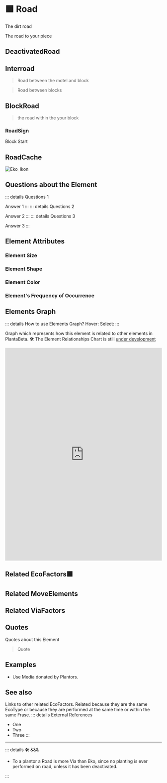 # 🟩  <eko>Road</eko>

The dirt road

The road to your piece

## DeactivatedRoad

## Interroad

> Road between the motel and block

> Road between blocks

## BlockRoad

> the road within the  your block

### RoadSign

Block Start

## RoadCache

![Eko_Ikon](/Eko/Eko_Ikon.png)

## Questions about the Element

::: details Questions 1

Answer 1
:::
::: details Questions 2

Answer 2
:::
::: details Questions 3

Answer 3
:::

## Element Attributes

### Element Size

### Element Shape

### Element Color

### Element's Frequency of Occurrence

## Elements Graph

::: details How to use Elements Graph?
Hover:
Select:
:::

Graph which represents how this element is related to other elements in PlantaBeta.
🛠 The Element Relationships Chart is still [under development](/dev/ElementsGraph)

<iframe
    width="100%"
    height="684"
    frameborder="0"
    src="https://observablehq.com/embed/@d3/force-directed-graph/2?cells=chart"
></iframe>

## Related <eko>EcoFactors</eko>🟩

## Related <move>MoveElements</move>

## Related <via>ViaFactors</via>

## Quotes

Quotes about this Element

> Quote

## Examples

- Use Media donated by Plantors.

## See also

Links to other related EcoFactors. Related because they are the same EcoType or because they are performed at the same time or within the same Frase.
::: details External References

- One
- Two
- Three
:::

---

<!-- =================================================== -->
<!-- =================================================== -->
<!-- =================================================== -->
<!-- =================================================== -->
<!-- =================================================== -->
::: details 🛠 <dev>&&&</dev>

- To a plantor a Road is more Via than Eko, since no planting is ever performed on road, unless it has been deactivated.

:::
